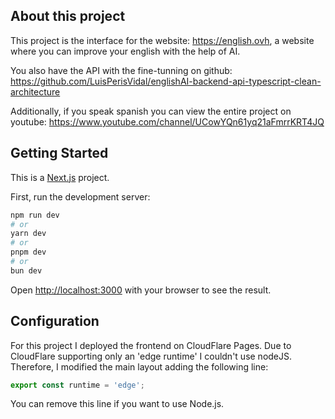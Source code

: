 
## About this project

This project is the interface for the website: https://english.ovh, a website where you can improve your english with the help of AI.

You also have the API with the fine-tunning on github: https://github.com/LuisPerisVidal/englishAI-backend-api-typescript-clean-architecture

Additionally, if you speak spanish you can view the entire project on youtube: https://www.youtube.com/channel/UCowYQn61yq21aFmrrKRT4JQ


## Getting Started

This is a [Next.js](https://nextjs.org/) project.

First, run the development server:

```bash
npm run dev
# or
yarn dev
# or
pnpm dev
# or
bun dev
```

Open [http://localhost:3000](http://localhost:3000) with your browser to see the result.


## Configuration

For this project I deployed the frontend on CloudFlare Pages. Due to CloudFlare supporting only an 'edge runtime' I couldn't use nodeJS. Therefore, I modified the main layout adding the following line:

```javascript
export const runtime = 'edge';
```

You can remove this line if you want to use Node.js.
